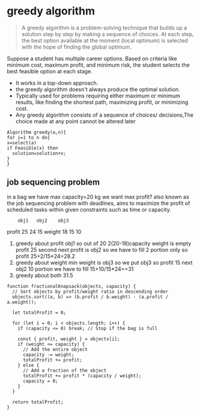# greedy algorithm

> A greedy algorithm is a problem-solving technique that builds up a solution step by step by making a sequence of choices. At each step, the best option available at the moment (local optimum) is selected with the hope of finding the global optimum.<br>

Suppose a student has multiple career options. Based on criteria like minimum cost, maximum profit, and minimum risk, the student selects the best feasible option at each stage.

- It works in a top-down approach.
- the greedy algorithm doesn't always produce the optimal solution.
- Typically used for problems requiring either maximum or minimum results, like finding the shortest path, maximizing profit, or minimizing cost.
- Any greedy algorithm consists of a sequence of choices/ decisions,The choice made at any point cannot be altered later

```
Algorithm greedy(a,n){
for i=1 to n do{
x=select(a)
if Feasible(x) then
  solution=solution+x;
}
}
```

## job sequencing problem

in a bag we have max capacity=20 kg we want max profit?
also known as the job sequencing problem with deadlines, aims to maximize the profit of scheduled tasks within given constraints such as time or capacity.

        obj1   obj2    obj3

profit 25 24 15
weight 18 15 10

1. greedy about profit
   obj1 so out of 20 2(20-18)capacity weight is empty profit 25
   second next profit is obj2 so we have to fill 2 portion only so profit 25+2/15\*24=28.2
2. greedy about weight
   min weight is obj3 so we put obj3 so profit 15
   next obj2 10 portion we have to fill 15+10/15\*24==31
3. greedy about both 31.5

```
function fractionalKnapsack(objects, capacity) {
  // Sort objects by profit/weight ratio in descending order
  objects.sort((a, b) => (b.profit / b.weight) - (a.profit / a.weight));

  let totalProfit = 0;

  for (let i = 0; i < objects.length; i++) {
    if (capacity <= 0) break; // Stop if the bag is full

    const { profit, weight } = objects[i];
    if (weight <= capacity) {
      // Add the entire object
      capacity -= weight;
      totalProfit += profit;
    } else {
      // Add a fraction of the object
      totalProfit += profit * (capacity / weight);
      capacity = 0;
    }
  }

  return totalProfit;
}
```

